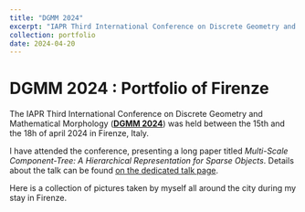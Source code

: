 ```yaml
---
title: "DGMM 2024"
excerpt: "IAPR Third International Conference on Discrete Geometry and Mathematical Morphology (DGMM 2024)<br/><img src='/images/dgmm_2024/dgmm_2024.png'>"
collection: portfolio
date: 2024-04-20
---
```


# DGMM 2024 : Portfolio of Firenze

The IAPR Third International Conference on Discrete Geometry and Mathematical Morphology ([**DGMM 2024**](https://dgmm2024.dimai.unifi.it/)) was held between the 15th and the 18h of april 2024 in Firenze, Italy.

I have attended the conference, presenting a long paper titled *Multi-Scale Component-Tree: A Hierarchical Representation for Sparse Objects*.
Details about the talk can be found [on the dedicated talk page](/talks/2024-04-DGMM-talk).

Here is a collection of pictures taken by myself all around the city during my stay in Firenze. 
